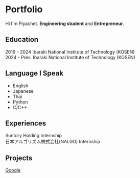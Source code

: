 # Portfolio
Hi I'm Piyachet. **Engineering student** and **Entrepreneur**.
## Education
2019 - 2024      Ibaraki National Institute of Technology (KOSEN) <br />
2024 - Pres.     Ibaraki National Institute of Technology (KOSEN)
## Language I Speak
- English
- Japanese
- Thai
- Python
- C/C++

## Experiences
Suntory Holding Internship <br />
日本アルゴリズム株式会社(NALGO) Internship 
## Projects
[Google](https://google.com)